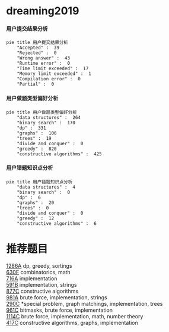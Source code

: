 # dreaming2019

<!-- tabs:start -->



#### **用户提交结果分析**

```mermaid
pie title 用户提交结果分析
    "Accepted" :  39
    "Rejected" :  0
    "Wrong answer" :  43
    "Runtime error" :  0
    "Time limit exceeded" :  17
    "Memory limit exceeded" :  1
    "Compilation error" :  0
    "Partial" :  0
```

#### **用户做题类型偏好分析**

```mermaid
pie title 用户做题类型偏好分析
    "data structures" :  264
    "binary search" :  170
    "dp" :  331
    "graphs" :  106
    "trees" :  19
    "divide and conquer" :  0
    "greedy" :  820
    "constructive algorithms" :  425
```
#### **用户错题知识点分析**

```mermaid
pie title 用户错题知识点分析
    "data structures" :  4
    "binary search" :  0
    "dp" :  6
    "graphs" :  20
    "trees" :  0
    "divide and conquer" :  0
    "greedy" :  12
    "constructive algorithms" :  6
```



<!-- tabs:end -->
# 推荐题目
[1286A](https://codeforces.com/contest/1286/problem/A)		dp,
                        greedy,
                        sortings		  
[630F](https://codeforces.com/contest/630/problem/F)		combinatorics,
                        math		  
[716A](https://codeforces.com/contest/716/problem/A)		implementation		  
[591B](https://codeforces.com/contest/591/problem/B)		implementation,
                        strings		  
[877C](https://codeforces.com/contest/877/problem/C)		constructive algorithms		  
[981A](https://codeforces.com/contest/981/problem/A)		brute force,
                        implementation,
                        strings		  
[290C](https://codeforces.com/contest/290/problem/C)		*special problem,
                        graph matchings,
                        implementation,
                        trees		  
[961C](https://codeforces.com/contest/961/problem/C)		bitmasks,
                        brute force,
                        implementation		  
[1114C](https://codeforces.com/contest/1114/problem/C)		brute force,
                        implementation,
                        math,
                        number theory		  
[417C](https://codeforces.com/contest/417/problem/C)		constructive algorithms,
                        graphs,
                        implementation		  
